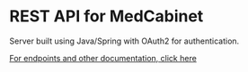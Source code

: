 # REST API for MedCabinet 
Server built using Java/Spring with OAuth2 for authentication.

[For endpoints and other documentation, click here](https://medcabinet.herokuapp.com/swagger-ui.html#/)
